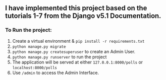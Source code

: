 ## I have implemented this project based on the tutorials 1-7 from the Django v5.1 Documentation.

### To Run the project:
1. Create a virtual environment & `pip install -r requirements.txt`
2. `python manage.py migrate`
3. `python manage.py createsuperuser` to create an Admin User.
4. `python manage.py runserver` to run the project
5. The application will be served at either `127.0.0.1:8000/polls` or `localhost:8000/polls`
6. Use `/admin` to access the Admin Interface.